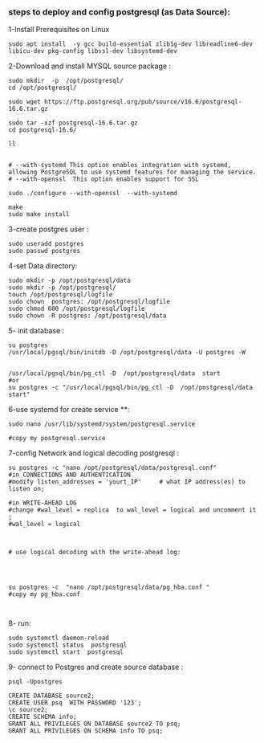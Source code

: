 

### steps to deploy and config postgresql (as Data Source):

1-Install Prerequisites on Linux
```
sudo apt install  -y gcc build-essential zlib1g-dev libreadline6-dev libicu-dev pkg-config libssl-dev libsystemd-dev

```
2-Download and install MYSQL source package :

```
sudo mkdir  -p  /opt/postgresql/
cd /opt/postgresql/

sudo wget https://ftp.postgresql.org/pub/source/v16.6/postgresql-16.6.tar.gz

sudo tar -xzf postgresql-16.6.tar.gz
cd postgresql-16.6/

ll


# --with-systemd This option enables integration with systemd, allowing PostgreSQL to use systemd features for managing the service.
# --with-openssl  This option enables support for SSL

sudo ./configure --with-openssl  --with-systemd

make
sudo make install
```
3-create postgres user :

```
sudo useradd postgres
sudo passwd postgres
```

4-set Data directory:

```
sudo mkdir -p /opt/postgresql/data
sudo mkdir -p /opt/postgresql/
touch /opt/postgresql/logfile
sudo chown  postgres: /opt/postgresql/logfile
sudo chmod 600 /opt/postgresql/logfile
sudo chown -R postgres: /opt/postgresql/data
```

5- init database :

```
su postgres
/usr/local/pgsql/bin/initdb -D /opt/postgresql/data -U postgres -W


/usr/local/pgsql/bin/pg_ctl -D  /opt/postgresql/data  start
#or
su postgres -c "/usr/local/pgsql/bin/pg_ctl -D  /opt/postgresql/data  start"

```

6-use systemd for create service **:

```
sudo nano /usr/lib/systemd/system/postgresql.service

#copy my postgresql.service

```
7-config Network and logical decoding postgresql :

```
su postgres -c "nano /opt/postgresql/data/postgresql.conf"
#in CONNECTIONS AND AUTHENTICATION
#modify listen_addresses = 'yourt_IP'     # what IP address(es) to listen on;

#in WRITE-AHEAD LOG
#change #wal_level = replica  to wal_level = logical and uncomment it ;
#wal_level = logical



# use logical decoding with the write-ahead log:




su postgres -c  "nano /opt/postgresql/data/pg_hba.conf "
#copy my pg_hba.conf



```

8- run:

```
sudo systemctl daemon-reload
sudo systemctl status  postgresql
sudo systemctl start  postgresql
```

9- connect to Postgres and create source database :
```
psql -Upostgres

CREATE DATABASE source2;
CREATE USER psq  WITH PASSWORD '123';
\c source2;
CREATE SCHEMA info;
GRANT ALL PRIVILEGES ON DATABASE source2 TO psq;
GRANT ALL PRIVILEGES ON SCHEMA info TO psq;



```



